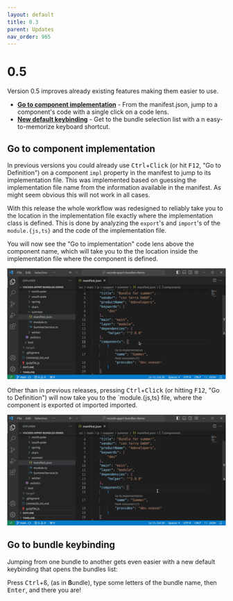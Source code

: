 ```yaml
---
layout: default
title: 0.3
parent: Updates
nav_order: 965
---
```

# 0.5

Version 0.5 improves already existing features making them easier to use.

* **[Go to component implementation](#go-to-component-implementation)** - From the manifest.json, jump to a component's code with a single click on a code lens.
* **[New default keybinding](#go-to-bundle-keybinding)** - Get to the bundle selection list with a n easy-to-memorize keyboard shortcut.

## Go to component implementation

In previous versions you could already use <kbd>Ctrl</kbd>+<kbd>Click</kbd> (or hit <kbd>F12</kbd>, "Go to Definition") on a component `impl` property in the manifest to jump to its implementation file.
This was implemented based on guessing the implementation file name from the information available in the manifest.
As might seem obvious this will not work in all cases.

With this release the whole workflow was redesigned to reliably take you to the location in the implementation file exactly where the implementation class is defined.
This is done by analyzing the `export`'s and `import`'s of the `module.{js,ts}` and the code of the implementation file.

You will now see the "Go to implementation" code lens above the component name, which will take you to the the location inside the implementation file where the component is defined.

!["Go to implementation" for components](../images/feature_component_goto_implementation.gif)

Other than in previous releases, pressing <kbd>Ctrl</kbd>+<kbd>Click</kbd> (or hitting <kbd>F12</kbd>, "Go to Definition") will now take you to the `module.{js,ts} file, where the component is exported ot imported imported.

!["Go to Definition" for components](../images/feature_component_goto_definition.gif)

## Go to bundle keybinding

Jumping from one bundle to another gets even easier with a new default keybinding that opens the bundles list:

Press <kbd>Ctrl</kbd>+<kbd>ß</kbd>, (as in **ß**undle), type some letters of the bundle name, then <kbd>Enter</kbd>, and there you are!


